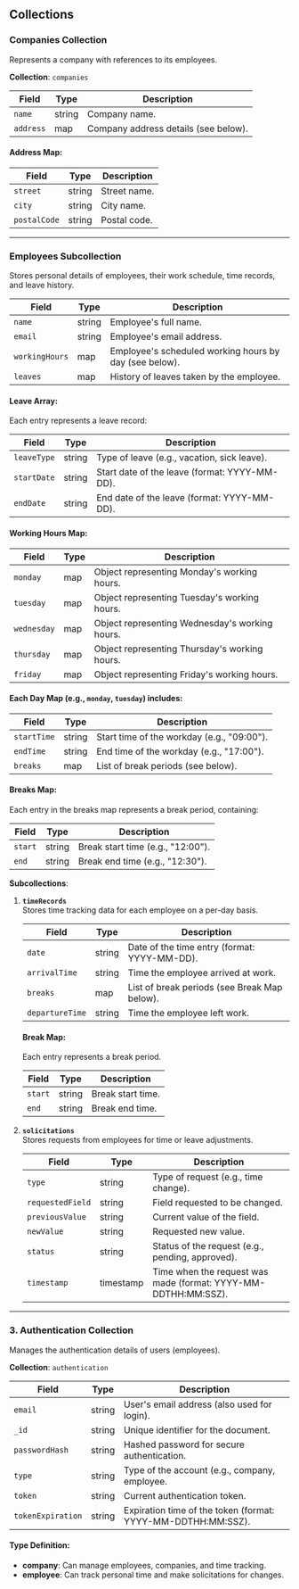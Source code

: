 ## Collections

### **Companies Collection**
Represents a company with references to its employees.

**Collection**: `companies`

| Field      | Type  | Description                                |
|------------|-------|--------------------------------------------|
| `name`     | string | Company name.                             |
| `address`  | map    | Company address details (see below).      |

#### Address Map:
| Field       | Type    | Description                              |
|-------------|---------|------------------------------------------|
| `street`    | string  | Street name.                             |
| `city`      | string  | City name.                               |
| `postalCode`| string  | Postal code.                             |

---

### **Employees Subcollection**
Stores personal details of employees, their work schedule, time records, and leave history.

| Field         | Type  | Description                                     |
|---------------|-------|-------------------------------------------------|
| `name`        | string| Employee's full name.                           |
| `email`       | string| Employee's email address.                       |
| `workingHours`| map   | Employee's scheduled working hours by day (see below). |
| `leaves`      | map   | History of leaves taken by the employee.        |

#### Leave Array:
Each entry represents a leave record:

| Field         | Type    | Description                                       |
|---------------|---------|---------------------------------------------------|
| `leaveType`   | string  | Type of leave (e.g., vacation, sick leave).       |
| `startDate`   | string  | Start date of the leave (format: YYYY-MM-DD).     |
| `endDate`     | string  | End date of the leave (format: YYYY-MM-DD).       |

#### Working Hours Map:
| Field         | Type    | Description                                |
|---------------|---------|--------------------------------------------|
| `monday`      | map     | Object representing Monday's working hours.|
| `tuesday`     | map     | Object representing Tuesday's working hours. |
| `wednesday`   | map     | Object representing Wednesday's working hours. |
| `thursday`    | map     | Object representing Thursday's working hours. |
| `friday`      | map     | Object representing Friday's working hours. |

#### Each **Day Map** (e.g., `monday`, `tuesday`) includes:

| Field        | Type   | Description                                        |
|--------------|--------|----------------------------------------------------|
| `startTime`  | string | Start time of the workday (e.g., "09:00").         |
| `endTime`    | string | End time of the workday (e.g., "17:00").           |
| `breaks`     | map    | List of break periods (see below).                 |

#### Breaks Map:
Each entry in the breaks map  represents a break period, containing:

| Field   | Type   | Description                        |
|---------|--------|------------------------------------|
| `start` | string | Break start time (e.g., "12:00"). |
| `end`   | string | Break end time (e.g., "12:30").   |

**Subcollections**:

1. **`timeRecords`**  
   Stores time tracking data for each employee on a per-day basis.

   | Field          | Type    | Description                                       |
   |----------------|---------|---------------------------------------------------|
   | `date`         | string  | Date of the time entry (format: YYYY-MM-DD).      |
   | `arrivalTime`  | string  | Time the employee arrived at work.                |
   | `breaks`       | map     | List of break periods (see Break Map below).    |
   | `departureTime`| string  | Time the employee left work.                      |

   #### Break Map:
   Each entry represents a break period.

   | Field         | Type    | Description                                       |
   |---------------|---------|---------------------------------------------------|
   | `start`       | string  | Break start time.                                 |
   | `end`         | string  | Break end time.                                   |

2. **`solicitations`**  
   Stores requests from employees for time or leave adjustments.

   | Field            | Type    | Description                                       |
   |------------------|---------|---------------------------------------------------|
   | `type`           | string  | Type of request (e.g., time change).              |
   | `requestedField` | string  | Field requested to be changed.                    |
   | `previousValue`  | string  | Current value of the field.                       |
   | `newValue`       | string  | Requested new value.                              |
   | `status`         | string  | Status of the request (e.g., pending, approved).  |
   | `timestamp`      | timestamp  | Time when the request was made (format: YYYY-MM-DDTHH:MM:SSZ). |

---

### 3. **Authentication Collection**
Manages the authentication details of users (employees).

**Collection**: `authentication`

| Field            | Type    | Description                                         |
|------------------|---------|-----------------------------------------------------|
| `email`          | string  | User's email address (also used for login).         |
| `_id`     | string  | Unique identifier for the document.                 |
| `passwordHash`   | string  | Hashed password for secure authentication.          |
| `type`           | string  | Type of the account (e.g., company, employee. |
| `token`          | string  | Current authentication token.                       |
| `tokenExpiration`| string  | Expiration time of the token (format: YYYY-MM-DDTHH:MM:SSZ). |

#### Type Definition:
- **company**: Can manage employees, companies, and time tracking.
- **employee**: Can track personal time and make solicitations for changes.
